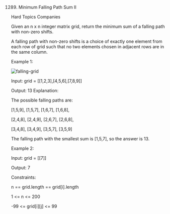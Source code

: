 1289. Minimum Falling Path Sum II

Hard
Topics
Companies

Given an n x n integer matrix grid, return the minimum sum of a falling path with non-zero shifts.

A falling path with non-zero shifts is a choice of exactly one element from each row of grid such that no two elements chosen in adjacent rows are in the same column.

 

Example 1:

![falling-grid](https://github.com/AnkitPorwal04/LeetCode/assets/96345105/bb65940e-523e-495d-8680-3fd6834be280)

Input: grid = [[1,2,3],[4,5,6],[7,8,9]]

Output: 13
Explanation: 

The possible falling paths are:

[1,5,9], [1,5,7], [1,6,7], [1,6,8],

[2,4,8], [2,4,9], [2,6,7], [2,6,8],

[3,4,8], [3,4,9], [3,5,7], [3,5,9]

The falling path with the smallest sum is [1,5,7], so the answer is 13.

Example 2:

Input: grid = [[7]]

Output: 7
 

Constraints:

n == grid.length == grid[i].length

1 <= n <= 200

-99 <= grid[i][j] <= 99
